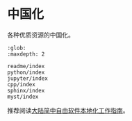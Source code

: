 # 中国化

各种优质资源的中国化。

```{toctree}
:glob:
:maxdepth: 2

readme/index
python/index
jupyter/index
cpp/index
sphinx/index
myst/index
```

推荐阅读[大陆简中自由软件本地化工作指南][1]。

[1]: http://mirrors.ustc.edu.cn/anthon/aosc-l10n/zh_CN_l10n.pdf
